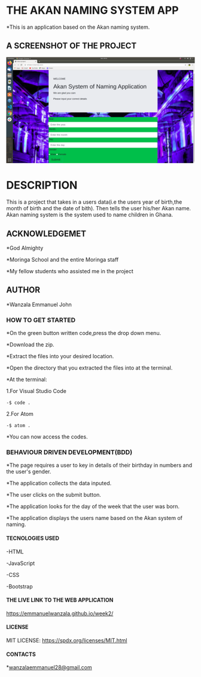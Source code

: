 # THE AKAN NAMING SYSTEM APP
*This is an application based on the Akan naming system.

##  A SCREENSHOT OF THE PROJECT

<img src="images/akan.png" >

# DESCRIPTION

This is a project that takes in a users data(i.e the users year of birth,the month of birth and the date of bith).
Then tells the user his/her Akan name.
Akan naming system is the system used to name children in Ghana.

## ACKNOWLEDGEMET
*God Almighty

*Moringa School and the entire Moringa staff

*My fellow students who assisted me in the project


## AUTHOR
*Wanzala Emmanuel John

### HOW TO GET STARTED
*On the green button written code,press the drop down menu.

*Download the zip.

*Extract the files into your desired location.

*Open the directory that you extracted the files into at the terminal.

*At the terminal:

1.For Visual Studio Code 

    -$ code .
2.For Atom

    -$ atom .
*You can now access the codes.

### BEHAVIOUR DRIVEN DEVELOPMENT(BDD)
*The page requires a user to key in details of their birthday in numbers and the user's gender.

*The application collects the data inputed.

*The user clicks on the submit button.

*The application looks for the day of the week that the user was born.

*The application displays the users name based on the Akan system of naming.

#### TECNOLOGIES USED
-HTML

-JavaScript

-CSS

-Bootstrap

#### THE LIVE LINK TO THE WEB APPLICATION
https://emmanuelwanzala.github.io/week2/

#### LICENSE
MIT LICENSE: https://spdx.org/licenses/MIT.html

#### CONTACTS

*wanzalaemmanuel28@gmail.com